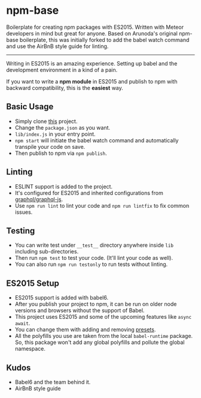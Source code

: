 # npm-base

Boilerplate for creating npm packages with ES2015. Written with Meteor developers in mind but great for anyone. Based on Arunoda's original npm-base boilerplate, this was initially forked to add the babel watch command and use the AirBnB style guide for linting.  

---

Writing in ES2015 is an amazing experience. Setting up babel and the development environment in a kind of a pain.

If you want to write a **npm module** in ES2015 and publish to npm with backward compatibility, this is the **easiest** way.

## Basic Usage

* Simply clone [this](https://github.com/kadirahq/npm-base) project.
* Change the `package.json` as you want.
* `lib/index.js` in your entry point.
* `npm start` will initiate the babel watch command and automatically transpile your code on save.
* Then publish to npm via `npm publish`.

## Linting

* ESLINT support is added to the project.
* It's configured for ES2015 and inherited configurations from [graphql/graphql-js](https://github.com/graphql/graphql-js).
* Use `npm run lint` to lint your code and `npm run lintfix` to fix common issues.

## Testing

* You can write test under `__test__` directory anywhere inside `lib` including sub-directories.
* Then run `npm test` to test your code. (It'll lint your code as well).
* You can also run `npm run testonly` to run tests without linting.

## ES2015 Setup

* ES2015 support is added with babel6.
* After you publish your project to npm, it can be run on older node versions and browsers without the support of Babel.
* This project uses ES2015 and some of the upcoming features like `async await`.
* You can change them with adding and removing [presets](http://jamesknelson.com/the-six-things-you-need-to-know-about-babel-6/).
* All the polyfills you use are taken from the local `babel-runtime` package. So, this package won't add any global polyfills and pollute the global namespace.

## Kudos

* Babel6 and the team behind it.
* AirBnB style guide
